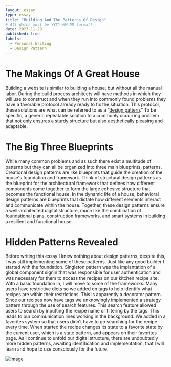 ```yaml
---
layout: essay
type: essay
title: "Building And The Patterns Of Design"
# All dates must be YYYY-MM-DD format!
date: 2023-11-29
published: true
labels:
  - Personal Writing
  - Design Pattern
---
```


# The Makings Of A Great House 

Building a website is similar to building a house, but without all the manual labor. During the build process architects will have methods in which they will use to construct and when they run into commonly found problems they have a favorable protocol already ready to fix the situation. This protocol, these solutions are what can be referred to as a “[design pattern](https://sourcemaking.com/design_patterns).” To  be specific, a generic repeatable solution to a commonly occurring problem that not only ensures a sturdy structure but also aesthetically pleasing and adaptable.  

# The Big Three Blueprints

While many common problems and as such there exist a multitude of patterns but they can all be organized into three main blueprints, patterns. Creational design patterns are like blueprints that guide the creation of the house's foundation and framework. Think of structural design patterns as the blueprint for the architectural framework that defines how different components come together to form the large cohesive structure that becomes the functional house. In the dynamic life of a house, behavioral design patterns are blueprints that dictate how different elements interact and communicate within the house. Together, these design patterns ensure a well-architected digital structure, much like the combination of foundational plans, construction frameworks, and smart systems in building a resilient and functional house.

# Hidden Patterns Revealed

Before writing this essay I knew nothing about design patterns, despite this, I was still implementing some of these patterns. Just like any good builder I started with the foundation. Singleton pattern was the implantation of a global component signin that was responsible for user authentication and was necessary for them to access the recipes on our kitchen recipe site. With a basic foundation in, I will move to some of the frameworks. Many users have restrictive diets so we added on tags to help identify what recipes are within their restrictions. This is apparently a decorator pattern. Since our recipes now have tags we unknowingly implemented a strategy pattern through the use of search features. This search feature allowed users to search by inputting the recipe name or filtering by the tags. This leads to our communication lines working in the background. We added in a favorites system so that users didn’t have to go searching for the recipe every time. When started the recipe changes its state to a favorite state by the current user, which is a state pattern, and appears on their favorites page. As I continue to unfold our digital structure, there are undoubtedly more hidden patterns, awaiting identification and implementation, that I will learn and hope to use consciously for the future.

![image](https://damassets.autodesk.net/content/dam/autodesk/images/solutions/2d-cad-drafting-drawing/2d-drawing-thumb-1172x660-v1.jpg)
